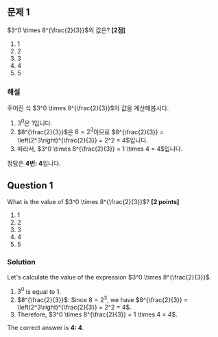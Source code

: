 ## 문제 1  
$3^0 \times 8^{\frac{2}{3}}$의 값은? **[2점]**

1. 1  
2. 2  
3. 3  
4. 4  
5. 5  

### 해설  
주어진 식 $3^0 \times 8^{\frac{2}{3}}$의 값을 계산해봅시다.

1. $3^0$은 $1$입니다.
2. $8^{\frac{2}{3}}$은 $8 = 2^3$이므로 $8^{\frac{2}{3}} = \left(2^3\right)^{\frac{2}{3}} = 2^2 = 4$입니다.
3. 따라서, $3^0 \times 8^{\frac{2}{3}} = 1 \times 4 = 4$입니다.

정답은 **4번: 4**입니다.

## Question 1  
What is the value of $3^0 \times 8^{\frac{2}{3}}$? **[2 points]**

1. 1  
2. 2  
3. 3  
4. 4  
5. 5  

### Solution  
Let's calculate the value of the expression $3^0 \times 8^{\frac{2}{3}}$.

1. $3^0$ is equal to $1$.
2. $8^{\frac{2}{3}}$: Since $8 = 2^3$, we have $8^{\frac{2}{3}} = \left(2^3\right)^{\frac{2}{3}} = 2^2 = 4$.
3. Therefore, $3^0 \times 8^{\frac{2}{3}} = 1 \times 4 = 4$.

The correct answer is **4: 4**.
